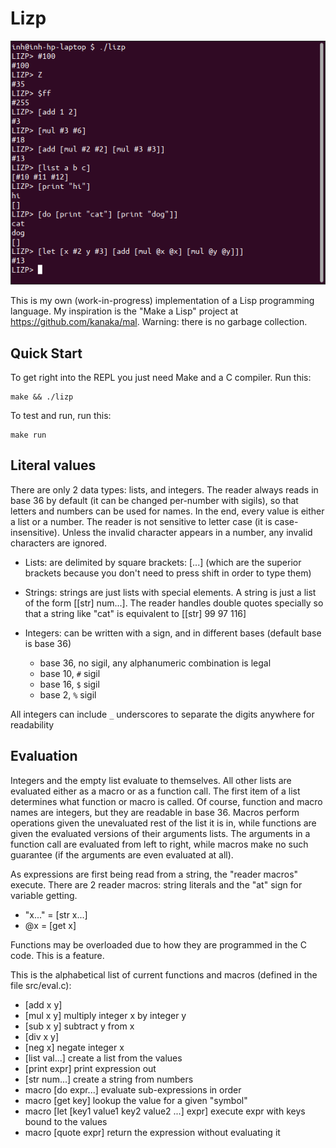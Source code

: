 # Lizp

![Terminal window screenshot](./screenshot.png)

This is my own (work-in-progress) implementation of a Lisp programming language.
My inspiration is the "Make a Lisp" project at https://github.com/kanaka/mal.
Warning: there is no garbage collection.

## Quick Start

To get right into the REPL you just need Make and a C compiler. Run this:

```shell
make && ./lizp
```

To test and run, run this:

```shell
make run
```

## Literal values

There are only 2 data types: lists, and integers. The reader always reads in
base 36 by default (it can be changed per-number with sigils), so that letters
and numbers can be used for names. In the end, every value is either a list or a
number. The reader is not sensitive to letter case (it is case-insensitive).
Unless the invalid character appears in a number, any invalid characters are
ignored.

* Lists: are delimited by square brackets: \[...] (which are the superior
  brackets because you don't need to press shift in order to type them)
 
* Strings: strings are just lists with special elements. A string is just a list
  of the form \[\[str] num...]. The reader handles double quotes specially so
  that a string like "cat" is equivalent to \[\[str] 99 97 116]

* Integers: can be written with a sign, and in different bases (default base is
  base 36)
  * base 36, no sigil, any alphanumeric combination is legal 
  * base 10, `#` sigil
  * base 16, `$` sigil
  * base 2, `%` sigil

All integers can include `_` underscores to separate the digits anywhere for
readability

## Evaluation

Integers and the empty list evaluate to themselves. All other lists are
evaluated either as a macro or as a function call. The first item of a list
determines what function or macro is called. Of course, function and macro names
are integers, but they are readable in base 36. Macros perform operations given
the unevaluated rest of the list it is in, while functions are given the
evaluated versions of their arguments lists. The arguments in a function call
are evaluated from left to right, while macros make no such guarantee (if the
arguments are even evaluated at all).

As expressions are first being read from a string, the "reader macros" execute.
There are 2 reader macros: string literals and the "at" sign for variable
getting.
* "x..." = \[str x...]
* @x = \[get x]

Functions may be overloaded due to how they are programmed in the C code. This
is a feature. 

This is the alphabetical list of current functions and macros (defined in the
file src/eval.c):
* \[add x y]
* \[mul x y] multiply integer x by integer y
* \[sub x y] subtract y from x
* \[div x y]
* \[neg x] negate integer x
* \[list val...] create a list from the values
* \[print expr] print expression out
* \[str num...] create a string from numbers
* macro \[do expr...] evaluate sub-expressions in order
* macro \[get key] lookup the value for a given "symbol"
* macro \[let \[key1 value1 key2 value2 ...] expr] execute expr with keys bound to
  the values
* macro \[quote expr] return the expression without evaluating it

